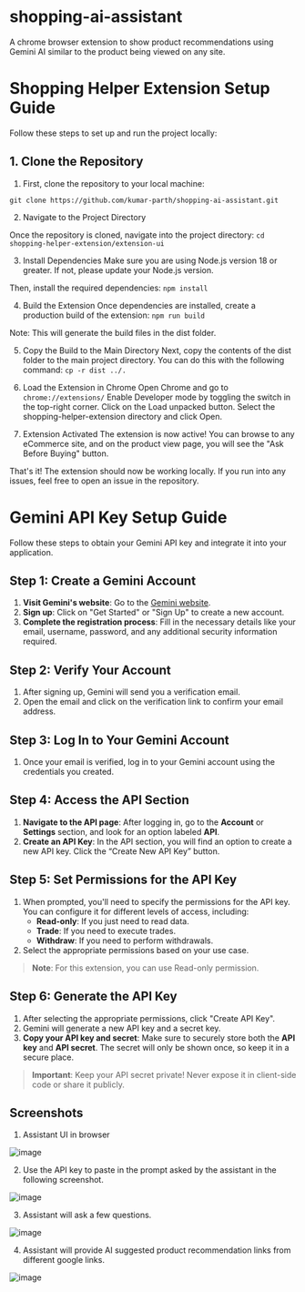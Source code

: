 # shopping-ai-assistant
A chrome browser extension to show product recommendations using Gemini AI similar to the product being viewed on any site.
# Shopping Helper Extension Setup Guide

Follow these steps to set up and run the project locally:
## 1. Clone the Repository

1. First, clone the repository to your local machine:

```
git clone https://github.com/kumar-parth/shopping-ai-assistant.git
```

2. Navigate to the Project Directory

Once the repository is cloned, navigate into the project directory:
``` cd shopping-helper-extension/extension-ui ```

3. Install Dependencies
Make sure you are using Node.js version 18 or greater. If not, please update your Node.js version.

Then, install the required dependencies:
``` npm install ```


4. Build the Extension
Once dependencies are installed, create a production build of the extension:
``` npm run build ```

Note: This will generate the build files in the dist folder.

5. Copy the Build to the Main Directory
Next, copy the contents of the dist folder to the main project directory. You can do this with the following command:
``` cp -r dist ../. ```

6. Load the Extension in Chrome
Open Chrome and go to 
``` chrome://extensions/ ```
Enable Developer mode by toggling the switch in the top-right corner.
Click on the Load unpacked button.
Select the shopping-helper-extension directory and click Open.

7. Extension Activated
The extension is now active! You can browse to any eCommerce site, and on the product view page, you will see the "Ask Before Buying" button.

That's it! The extension should now be working locally. If you run into any issues, feel free to open an issue in the repository.


# Gemini API Key Setup Guide

Follow these steps to obtain your Gemini API key and integrate it into your application.

## Step 1: Create a Gemini Account

1. **Visit Gemini's website**: Go to the [Gemini website](https://ai.google.dev/gemini-api/docs/api-key).
2. **Sign up**: Click on "Get Started" or "Sign Up" to create a new account.
3. **Complete the registration process**: Fill in the necessary details like your email, username, password, and any additional security information required.

## Step 2: Verify Your Account

1. After signing up, Gemini will send you a verification email.
2. Open the email and click on the verification link to confirm your email address.

## Step 3: Log In to Your Gemini Account

1. Once your email is verified, log in to your Gemini account using the credentials you created.

## Step 4: Access the API Section

1. **Navigate to the API page**: After logging in, go to the **Account** or **Settings** section, and look for an option labeled **API**.
2. **Create an API Key**: In the API section, you will find an option to create a new API key. Click the “Create New API Key” button.

## Step 5: Set Permissions for the API Key

1. When prompted, you'll need to specify the permissions for the API key. You can configure it for different levels of access, including:
   - **Read-only**: If you just need to read data.
   - **Trade**: If you need to execute trades.
   - **Withdraw**: If you need to perform withdrawals.
2. Select the appropriate permissions based on your use case.

> **Note**: For this extension, you can use Read-only permission.

## Step 6: Generate the API Key

1. After selecting the appropriate permissions, click "Create API Key".
2. Gemini will generate a new API key and a secret key.
3. **Copy your API key and secret**: Make sure to securely store both the **API key** and **API secret**. The secret will only be shown once, so keep it in a secure place.

> **Important**: Keep your API secret private! Never expose it in client-side code or share it publicly.


## Screenshots

1. Assistant UI in browser

![image](https://github.com/user-attachments/assets/2c72b46e-e9e6-40e0-a270-52b71592bcac)

2. Use the API key to paste in the prompt asked by the assistant in the following screenshot.

![image](https://github.com/user-attachments/assets/41ff92b3-47cf-406b-aaf4-145025ab52e6)

3. Assistant will ask a few questions.

![image](https://github.com/user-attachments/assets/8fb32b4b-47bc-46c2-b7d1-421eba9cff22)

4. Assistant will provide AI suggested product recommendation links from different google links.

![image](https://github.com/user-attachments/assets/2d1fe5c2-d2cf-4e11-a94f-edfeda766ea0)